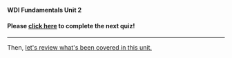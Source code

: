 **WDI Fundamentals Unit 2**

#### Please [click here](https://ga-immersives.typeform.com/to/TAtU4F) to complete the next quiz!

---

Then, [let's review what's been covered in this unit.](08_cheatsheet.md)
